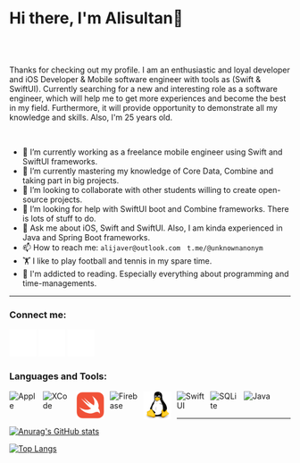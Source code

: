 
# Hi there, I'm Alisultan👋 


<br>

<br>

Thanks for checking out my profile. I am an enthusiastic and loyal developer and iOS Developer & Mobile software engineer with tools as (Swift & SwiftUI). Currently searching for a new and interesting role as a software engineer,  which will help me to get more experiences and become the best in my field. Furthermore, it will provide opportunity to demonstrate all my knowledge and skills. Also, I'm 25 years old.

<br>


- 🔭 I’m currently working as a freelance mobile engineer using Swift and SwiftUI frameworks.
- 🌱 I’m currently mastering my knowledge of Core Data, Combine and taking part in big projects.
- 👯 I’m looking to collaborate with other students willing to create open-source projects.
- 🤔 I’m looking for help with SwiftUI boot and Combine frameworks. There is lots of stuff to do.
- 💬 Ask me about iOS, Swift and SwiftUI. Also, I am kinda experienced in Java and Spring Boot frameworks.
- 📫 How to reach me: ```alijaver@outlook.com```   &nbsp; ```t.me/@unknownanonym```
- 🏋️ I like to play football and tennis in my spare time.             
- 📖 I'm addicted to reading. Especially everything about programming and time-managements.                      

***


### Connect me:


[![website](./img/twitter-dark.svg)](https://twitter.com/iam_alisultan) 
[![website](./img/linkedin-dark.svg)](https://www.linkedin.com/in/alissultan-abdullayev-24051b175/) 
[![website](./img/globe-dark.svg)](http://h70113i0.beget.tech/) 


### Languages and Tools:

<img align="left" alt="Apple" width="50px" src="https://cdn.jsdelivr.net/gh/devicons/devicon/icons/apple/apple-original.svg" style="padding-right:10px;" />         
<img align="left" alt="XCode" width="50px" src="https://cdn.jsdelivr.net/gh/devicons/devicon/icons/xcode/xcode-original.svg" style="padding-right:10px;"/>
<img align="left" alt="Swift" width="50px" src="https://github.com/devicons/devicon/blob/v2.14.0/icons/swift/swift-original.svg" style="padding-right:10px;"/>
<img align="left" alt="Firebase" width="50px" src="https://cdn.jsdelivr.net/gh/devicons/devicon/icons/firebase/firebase-plain.svg" style="padding-right:10px;"/>
<img align="left" alt="Linux" width="50px" src="https://github.com/devicons/devicon/blob/v2.14.0/icons/linux/linux-original.svg" style="padding-right:10px;"/>
<img align="left" alt="SwiftUI" width="50px" src="https://img.icons8.com/color/48/undefined/swiftui.png" style="padding-right:10px;"/>
<img align="left" alt="SQLite" width="50px" src="https://cdn.jsdelivr.net/gh/devicons/devicon/icons/sqlite/sqlite-original.svg" style="padding-right:10px;"/>
<img align="left" alt="Java" width="50px" src="https://cdn.jsdelivr.net/gh/devicons/devicon/icons/java/java-original.svg" style="padding-right:10px;"/>

<br />
<br />

---



[![Anurag's GitHub stats](https://github-readme-stats.vercel.app/api?username=AlisultanAbdullayev&count_private=true&show_icons=true&theme=prussian)](https://github.com/anuraghazra/github-readme-stats)


[![Top Langs](https://github-readme-stats.vercel.app/api/top-langs/?username=AlisultanAbdullayev&langs_count=3)](https://github.com/anuraghazra/github-readme-stats)

